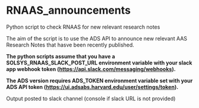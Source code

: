 # RNAAS_announcements
Python script to check RNAAS for new relevant research notes

The aim of the script is to use the ADS API to announce new relevant AAS Research Notes that hasve been recently published. 

**The python scripts assume that you have a SOLSYS_RNAAS_SLACK_POST_URL environment variable with your slack app webhook token (https://api.slack.com/messaging/webhooks).**

**The ADS version requires ADS_TOKEN environment variable set with your ADS API token (https://ui.adsabs.harvard.edu/user/settings/token).** 

Output posted to slack channel (console if slack URL is not provided)

